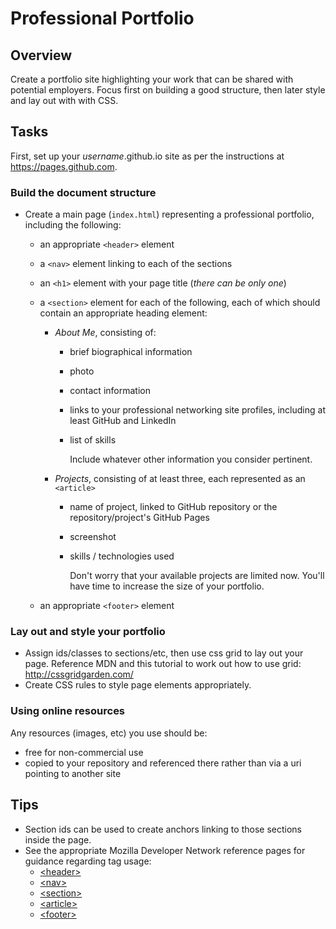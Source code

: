 # Professional Portfolio

## Overview

Create a portfolio site highlighting your work that can be shared with potential employers. Focus first on building a good structure, then later style and lay out with with CSS.

## Tasks

First, set up your *username*.github.io site as per the instructions at https://pages.github.com.

### Build the document structure

- Create a main page (`index.html`) representing a professional portfolio, including the following:

  - an appropriate `<header>` element
  - a `<nav>` element linking to each of the sections
  - an `<h1>` element with your page title (*there can be only one*)
  - a `<section>` element for each of the following, each of which should contain an appropriate heading element:
    - *About Me*, consisting of:
      - brief biographical information
      - photo
      - contact information
      - links to your professional networking site profiles, including at least GitHub and LinkedIn
      - list of skills

        Include whatever other information you consider pertinent.

    - *Projects*, consisting of at least three, each represented as an `<article>`
      - name of project, linked to GitHub repository or the repository/project's GitHub Pages
      - screenshot
      - skills / technologies used

        Don't worry that your available projects are limited now. You'll have time to increase the size of your portfolio.

  - an appropriate `<footer>` element

### Lay out and style your portfolio

- Assign ids/classes to sections/etc, then use css grid to lay out your page. Reference MDN and this tutorial to work out how to use grid: http://cssgridgarden.com/
- Create CSS rules to style page elements appropriately.

### Using online resources

Any resources (images, etc) you use should be:
  - free for non-commercial use
  - copied to your repository and referenced there rather than via a uri pointing to another site

## Tips

- Section ids can be used to create anchors linking to those sections inside the page.
- See the appropriate Mozilla Developer Network reference pages for guidance regarding tag usage:
  - [&lt;header&gt;](https://developer.mozilla.org/en-US/docs/Web/HTML/Element/header)
  - [&lt;nav&gt;](https://developer.mozilla.org/en-US/docs/Web/HTML/Element/nav)
  - [&lt;section&gt;](https://developer.mozilla.org/en-US/docs/Web/HTML/Element/section)
  - [&lt;article&gt;](https://developer.mozilla.org/en-US/docs/Web/HTML/Element/article)
  - [&lt;footer&gt;](https://developer.mozilla.org/en-US/docs/Web/HTML/Element/footer)
